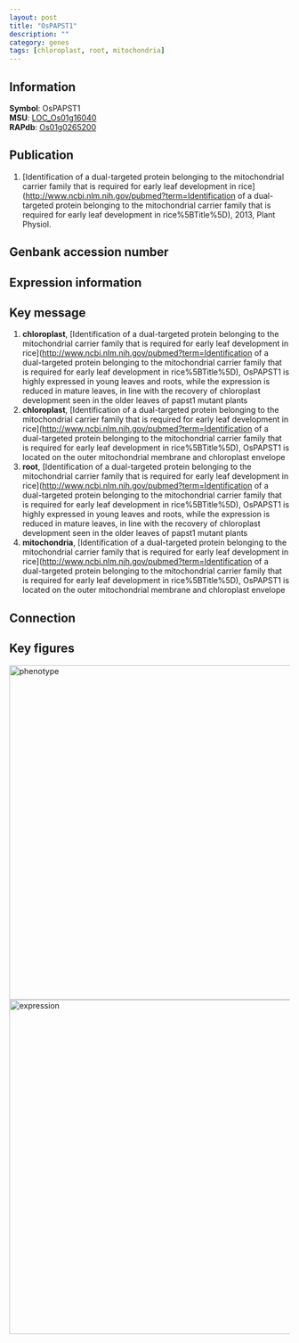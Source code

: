 ```yaml
---
layout: post
title: "OsPAPST1"
description: ""
category: genes
tags: [chloroplast, root, mitochondria]
---
```


## Information
__Symbol__: OsPAPST1  
__MSU__: [LOC_Os01g16040](http://rice.plantbiology.msu.edu/cgi-bin/ORF_infopage.cgi?orf=LOC_Os01g16040)  
__RAPdb__: [Os01g0265200](http://rapdb.dna.affrc.go.jp/viewer/gbrowse_details/irgsp1?name=Os01g0265200)  

## Publication
1. [Identification of a dual-targeted protein belonging to the mitochondrial carrier family that is required for early leaf development in rice](http://www.ncbi.nlm.nih.gov/pubmed?term=Identification of a dual-targeted protein belonging to the mitochondrial carrier family that is required for early leaf development in rice%5BTitle%5D), 2013, Plant Physiol.

## Genbank accession number

## Expression information

## Key message
1. __chloroplast__, [Identification of a dual-targeted protein belonging to the mitochondrial carrier family that is required for early leaf development in rice](http://www.ncbi.nlm.nih.gov/pubmed?term=Identification of a dual-targeted protein belonging to the mitochondrial carrier family that is required for early leaf development in rice%5BTitle%5D),  OsPAPST1 is highly expressed in young leaves and roots, while the expression is reduced in mature leaves, in line with the recovery of chloroplast development seen in the older leaves of papst1 mutant plants
2. __chloroplast__, [Identification of a dual-targeted protein belonging to the mitochondrial carrier family that is required for early leaf development in rice](http://www.ncbi.nlm.nih.gov/pubmed?term=Identification of a dual-targeted protein belonging to the mitochondrial carrier family that is required for early leaf development in rice%5BTitle%5D),  OsPAPST1 is located on the outer mitochondrial membrane and chloroplast envelope
3. __root__, [Identification of a dual-targeted protein belonging to the mitochondrial carrier family that is required for early leaf development in rice](http://www.ncbi.nlm.nih.gov/pubmed?term=Identification of a dual-targeted protein belonging to the mitochondrial carrier family that is required for early leaf development in rice%5BTitle%5D),  OsPAPST1 is highly expressed in young leaves and roots, while the expression is reduced in mature leaves, in line with the recovery of chloroplast development seen in the older leaves of papst1 mutant plants
4. __mitochondria__, [Identification of a dual-targeted protein belonging to the mitochondrial carrier family that is required for early leaf development in rice](http://www.ncbi.nlm.nih.gov/pubmed?term=Identification of a dual-targeted protein belonging to the mitochondrial carrier family that is required for early leaf development in rice%5BTitle%5D),  OsPAPST1 is located on the outer mitochondrial membrane and chloroplast envelope

## Connection

## Key figures
<img src="http://ricencode.github.io/images/PAPST1.pheno.png" alt="phenotype"  style="width: 600px;"/>

<img src="http://ricencode.github.io/images/PAPST1.exp.png" alt="expression"  style="width: 600px;"/>


